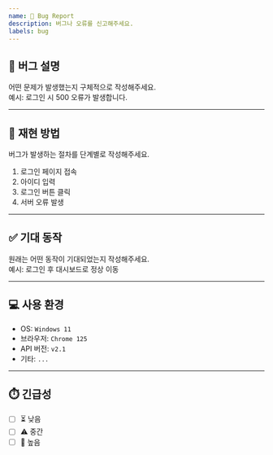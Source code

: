 ```yaml
---
name: 🐛 Bug Report
description: 버그나 오류를 신고해주세요.
labels: bug
---
```


## 🐞 버그 설명

어떤 문제가 발생했는지 구체적으로 작성해주세요.  
예시: 로그인 시 500 오류가 발생합니다.

---

## 🔁 재현 방법

버그가 발생하는 절차를 단계별로 작성해주세요.

1. 로그인 페이지 접속  
2. 아이디 입력  
3. 로그인 버튼 클릭  
4. 서버 오류 발생

---

## ✅ 기대 동작

원래는 어떤 동작이 기대되었는지 작성해주세요.  
예시: 로그인 후 대시보드로 정상 이동

---

## 💻 사용 환경

- OS: `Windows 11`
- 브라우저: `Chrome 125`
- API 버전: `v2.1`
- 기타: `...`

---

## ⏱️ 긴급성

- [ ] ⏳ 낮음  
- [ ] ⚠️ 중간  
- [ ] 🚨 높음